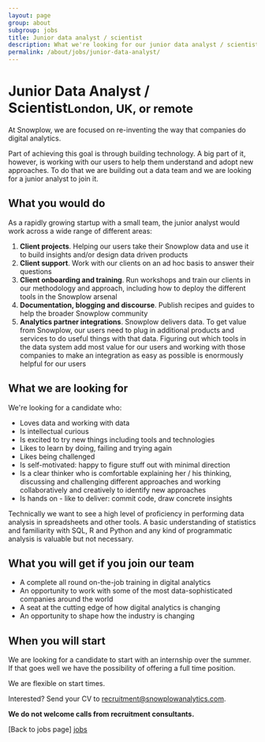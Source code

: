 ```yaml
---
layout: page
group: about
subgroup: jobs
title: Junior data analyst / scientist
description: What we're looking for our junior data analyst / scientist
permalink: /about/jobs/junior-data-analyst/
---
```


<h1>Junior Data Analyst / Scientist<small>London, UK, or remote</small></h1>

At Snowplow, we are focused on re-inventing the way that companies do digital analytics.

Part of achieving this goal is through building technology. A big part of it, however, is working with our users to help them understand and adopt new approaches. To do that we are building out a data team and we are looking for a junior analyst to join it.

## What you would do

As a rapidly growing startup with a small team, the junior analyst would work across a wide range of different areas:

1. **Client projects**. Helping our users take their Snowplow data and use it to build insights and/or design data driven products
2. **Client support**. Work with our clients on an ad hoc basis to answer their questions
3. **Client onboarding and training**. Run workshops and train our clients in our methodology and approach, including how to deploy the different tools in the Snowplow arsenal
4. **Documentation, blogging and discourse**. Publish recipes and guides to help the broader Snowplow community
5. **Analytics partner integrations**. Snowplow delivers data. To get value from Snowplow, our users need to plug in additional products and services to do useful things with that data. Figuring out which tools in the data system add most value for our users and working with those companies to make an integration as easy as possible is enormously helpful for our users

## What we are looking for

We're looking for a candidate who:

* Loves data and working with data
* Is intellectual curious
* Is excited to try new things including tools and technologies  
* Likes to learn by doing, failing and trying again
* Likes being challenged
* Is self-motivated: happy to figure stuff out with minimal direction
* Is a clear thinker who is comfortable explaining her / his thinking, discussing and challenging different approaches and working collaboratively and creatively to identify new approaches
* Is hands on - like to deliver: commit code, draw concrete insights

Technically we want to see a high level of proficiency in performing data analysis in spreadsheets and other tools. A basic understanding of statistics and familiarity with SQL, R and Python and any kind of programmatic analysis is valuable but not necessary.

## What you will get if you join our team

* A complete all round on-the-job training in digital analytics
* An opportunity to work with some of the most data-sophisticated companies around the world
* A seat at the cutting edge of how digital analytics is changing
* An opportunity to shape how the industry is changing


## When you will start

We are looking for a candidate to start with an internship over the summer. If that goes well we have the possibility of offering a full time position.

We are flexible on start times.

Interested? Send your CV to recruitment@snowplowanalytics.com.

<strong>We do not welcome calls from recruitment consultants.</strong>

[Back to jobs page] [jobs]

[jobs]: /about/jobs/
